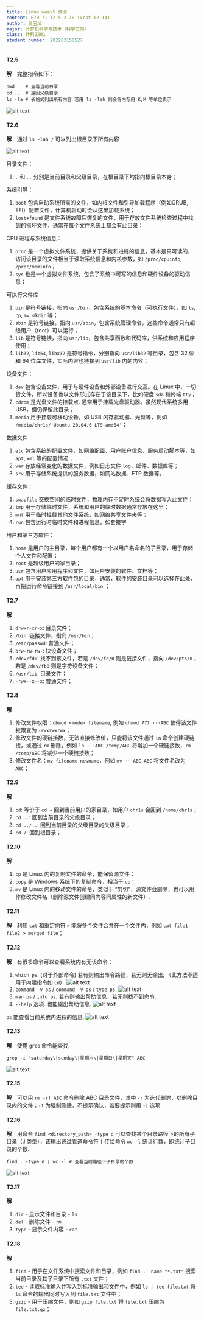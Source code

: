 ```yaml
---
title: Linux week5 作业
content: P70-71 T2.5-2.18 (xcpt T2.14)
author: 吴玉灿
major: 计算机科学与技术（科学方向）
class: 计科2201
student number: 202203150527
---
```


#### T2.5

**解**&emsp;完整指令如下：

```shell
pwd    # 查看当前目录
cd ..  # 返回父级目录
ls -la # 长格式列出所有内容 若用 ls -lah 则会将内存用 K,M 等单位表示
```

![alt text](image.png)

#### T2.6

**解**&emsp;通过 `ls -lah /` 可以列出根目录下所有内容

![alt text](image-1.png)

目录文件：

1. `.` 和 `..` 分别是当前目录和父级目录，在根目录下均指向根目录本身；

系统引导：

1. `boot` 包含启动系统所需的文件，如内核文件和引导加载程序（例如GRUB, EFI）配置文件，计算机启动时会从这里加载系统；
2. `lost+found` 是文件系统故障后恢复的文件，用于存放文件系统检查过程中找到的损坏文件，通常在每个文件系统上都会有此目录；

CPU 进程与系统信息：

1. `proc` 是一个虚拟文件系统，提供关于系统和进程的信息，基本是只可读的，访问该目录的文件相当于读取系统信息和内核参数，如 `/proc/cpuinfo`, `/proc/meminfo`；
2. `sys` 也是一个虚拟文件系统，包含了系统中可写的信息和硬件设备的驱动信息；

可执行文件库：

1. `bin` 是符号链接，指向 `usr/bin`，包含系统的基本命令（可执行文件），如 `ls`, `cp`, `mv`, `mkdir` 等；
2. `sbin` 是符号链接，指向 `usr/sbin`，包含系统管理命令，这些命令通常只有超级用户（root）可以运行；
3. `lib` 是符号链接，指向 `usr/lib`，包含共享函数和代码库，供系统和应用程序使用；
4. `lib32`, `lib64`, `libx32` 是符号指令，分别指向 `usr/lib32` 等目录，包含 32 位和 64 位库文件，实际内容也链接到 `usr/lib` 内的内容；

设备文件：

1. `dev` 包含设备文件，用于与硬件设备和外部设备进行交互。在 Linux 中，一切皆文件，所以设备也以文件形式存在于该目录下，比如硬盘 `sda` 和终端 `tty`；
2. `cdrom` 是光盘文件的挂载点. 通常用于挂载光盘驱动器。虽然现代系统多用 USB，但仍保留此目录；
3. `media` 用于挂载可移动设备，如 USB 闪存驱动器、光盘等，例如 `/media/chr1s/'Ubuntu 20.04.6 LTS amd64'`；

数据文件：

1. `etc` 包含系统的配置文件，如网络配置、用户账户信息、服务启动脚本等，如 `apt`, `xml` 等的配置情况；
2. `var` 存放经常变化的数据文件，例如日志文件 `log`、邮件、数据库等；
3. `srv` 用于存储系统提供的服务数据，如网站数据、FTP 数据等。

缓存文件：

1. `swapfile` 交换空间的临时文件，物理内存不足时系统会将数据写入此文件；
2. `tmp` 用于存储临时文件，系统和用户的临时数据通常存放在这里；
3. `mnt` 用于临时挂载其他文件系统，如网络共享文件夹等；
4. `run` 包含运行时临时文件和进程信息，如套接字

用户和第三方软件：

1. `home` 是用户的主目录，每个用户都有一个以用户名命名的子目录，用于存储个人文件和配置；
2. `root` 是超级用户的家目录；
3. `usr` 包含用户应用程序和文件，如用户安装的软件、文档等；
4. `opt` 用于安装第三方软件包的目录，通常，软件的安装目录可以选择在此处，再把运行命令链接到 `/usr/local/bin` ；

#### T2.7

**解**&emsp;

1. `drwxr-xr-x`: 目录文件；
2. `/bin`: 链接文件，指向 `/usr/bin`；
3. `/etc/passwd`: 普通文件；
4. `brw-rw-rw-`: 块设备文件；
5. `/dev/fd0`: 找不到该文件，若是 `/dev/fd/0` 则是链接文件，指向 `/dev/pts/0`；若是 `/dev/fb0` 则是字符设备文件；
6. `/usr/lib`: 目录文件；
7. `-rwx--x--x`: 普通文件；

#### T2.8

**解**&emsp;

1. 修改文件权限：`chmod <mode> filename`, 例如 `chmod 777 ···ABC` 使得该文件权限变为 `-rwxrwxrwx`；
2. 修改文件的硬链接数，无法直接修改值，只能将该文件通过 `ln` 命令创建硬链接，或通过 `rm` 删除，例如 `ln ···ABC /temp/ABC` 将增加一个硬链接数，`rm /temp/ABC` 将减少一个硬链接数；
3. 修改文件名：`mv filename newname`，例如 `mv ···ABC ABC` 将文件名改为 `ABC`；

#### T2.9

**解**&emsp;

1. `cd`: 等价于 `cd ~` 回到当前用户的家目录，如用户 `chr1s` 会回到 `/home/chr1s`；
2. `cd ..`: 回到当前目录的父级目录；
3. `cd ../..`: 回到当前目录的父级目录的父级目录；
4. `cd /`: 回到根目录；

#### T2.10

**解**&emsp;

1. `cp` 是 Linux 内的复制文件的命令，能保留源文件；
2. `copy` 是 Windows 系统下的复制命令，相当于 `cp`；
3. `mv` 是 Linux 内的移动文件的命令，类似于 “剪切”，源文件会删除，也可以用作修改文件名（删除源文件创建同内容同属性的新文件）.

#### T2.11

**解**&emsp;利用 `cat` 和重定向符 `>` 能将多个文件合并在一个文件内，例如 `cat file1 file2 > merged_file`；

#### T2.12

**解**&emsp;有很多命令可以查看系统内有无该命令：

1. `which ps`. (对于外部命令) 若有则输出命令路径，若无则无输出; （此方法不适用于内建指令如 `cd`）
   ![alt text](image-2.png)
2. `command -v ps` / `command -V ps` / `type ps`.
   ![alt text](image-3.png)
3. `man ps` / `info ps`. 若有则输出帮助信息，若无则找不到命令.
4. `--help` 选项. 也能输出帮助信息.
   ![alt text](image-4.png)

`ps` 能查看当前系统内进程的信息.
![alt text](image-5.png)

#### T2.13

**解**&emsp;使用 `grep` 命令能查找.

```shell
grep -i "saturday\|sunday\|星期六\|星期日\|星期天" ABC
```

![alt text](image-6.png)

#### T2.15

**解**&emsp;可以用 `rm -rf ABC` 命令删除 ABC 目录文件，其中 `-r` 为迭代删除，以删除目录内的文件；`-f` 为强制删除，不提示确认，若要提示则用 `-i` 选项.

#### T2.16

**解**&emsp;用命令 `find <directory_path> -type d` 可以查找某个目录路径下的所有子目录（`d` 类型），该输出通过管道命令符 `|` 传给命令 `wc -l` 统计行数，即统计子目录的个数.

```shell
find . -type d | wc -l # 查看当前路径下子目录的个数
```

![alt text](image-7.png)

#### T2.17

**解**&emsp;

1. `dir` - 显示文件和目录 - `ls`
2. `del` - 删除文件 - `rm`
3. `type` - 显示文件内容 - `cat`

#### T2.18

**解**&emsp;

1. `find` - 用于在文件系统中搜索文件和目录，例如 `find . -name "*.txt"` 搜索当前目录及其子目录下所有 `.txt` 文件；
2. `tee` - 读取标准输入并写入到标准输出和文件中，例如 `ls | tee file.txt` 将 `ls` 命令的输出同时写入到 `file.txt` 文件中；
3. `gzip` - 用于压缩文件，例如 `gzip file.txt` 将 `file.txt` 压缩为 `file.txt.gz`；
